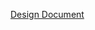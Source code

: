 [Design Document](https://docs.google.com/document/d/1KuA8WlHVKbrGV36GcEQp7V4_GfgJP4YY5ZDdlbzzSys/edit?usp=sharing)